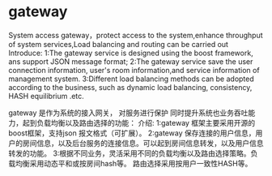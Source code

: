 # gateway
System access gateway，protect access to the system,enhance throughput of system services,Load balancing and routing can be carried out
Introduce:
1:The gateway service is designed using the boost framework, ans support JSON message format;
2:The gateway service save the user connection information, user's room information,and service information of management system.
3:Different load balancing methods can be adopted according to the business, such as dynamic load balancing, consistency, HASH equilibrium .etc.

gateway 是作为系统的接入网关， 对服务进行保护 同时提升系统也业务吞吐能力，起到负载均衡以及路由选择的功能：
介绍:
1:gateway 框架主要采用开源的boost框架，支持json 报文格式（可扩展）。
2:gateway 保存连接的用户信息，用户的房间信息，以及后台服务的连接信息。可以起到房间信息转发，以及用户信息转发的功能。
3:根据不同业务，灵活采用不同的负载均衡以及路由选择策略。负载均衡采用动态平和或按房间hash等。 路由选择采用按用户一致性HASH等。
